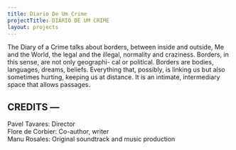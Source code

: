 ```yaml
---
title: Diario De Um Crime
projectTitle: DIÁRIO DE UM CRIME
layout: projects
---
```


<section id="musica-section">
<p>
    The Diary of a Crime talks about borders, between inside and outside, Me and the World, the legal and the illegal, normality and craziness. Borders, in this sense, are not only geographi- cal or political. Borders are bodies, languages, dreams, beliefs. Everything that, possibly, is linking us but also sometimes hurting, keeping us at distance. It is an intimate, intermediary space that allows passages.
</p>
<h2>
    CREDITS —
</h2>
<p>
    <span class="bold">Pavel Tavares:</span> Director<br />
    <span class="bold">Flore de Corbier:</span> Co-author, writer<br />
    <span class="bold">Manu Rosales:</span> Original soundtrack and music production<br />
</p>
</section>
